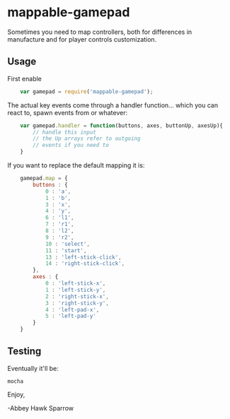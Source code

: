 mappable-gamepad
========================

Sometimes you need to map controllers, both for differences in manufacture and for player controls customization.

Usage
-----
First enable
```javascript
    var gamepad = require('mappable-gamepad');
```
The actual key events come through a handler function... which you can react to, spawn events from or whatever:

```javascript
    var gamepad.handler = function(buttons, axes, buttonUp, axesUp){
        // handle this input
        // the Up arrays refer to outgoing
        // events if you need to
    }
```
If you want to replace the default mapping it is:

```javascript
    gamepad.map = {
        buttons : {
            0 : 'a',
            1 : 'b',
            3 : 'x',
            4 : 'y',
            6 : 'l1',
            7 : 'r1',
            8 : 'l2',
            9 : 'r2',
            10 : 'select',
            11 : 'start',
            13 : 'left-stick-click',
            14 : 'right-stick-click',
        },
        axes : {
            0 : 'left-stick-x',
            1 : 'left-stick-y',
            2 : 'right-stick-x',
            3 : 'right-stick-y',
            4 : 'left-pad-x',
            5 : 'left-pad-y'
        }
    }
```
Testing
-------
Eventually it'll be:

    mocha

Enjoy,

 -Abbey Hawk Sparrow
